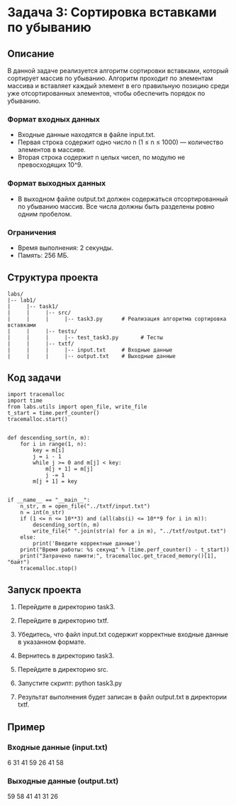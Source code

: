 # Задача 3: Сортировка вставками по убыванию

## Описание

В данной задаче реализуется алгоритм сортировки вставками, который сортирует массив по убыванию. Алгоритм проходит по элементам массива и вставляет каждый элемент в его правильную позицию среди уже отсортированных элементов, чтобы обеспечить порядок по убыванию.

### Формат входных данных
- Входные данные находятся в файле input.txt.
- Первая строка содержит одно число n (1 ≤ n ≤ 1000) — количество элементов в массиве.
- Вторая строка содержит n целых чисел, по модулю не превосходящих 10^9.

### Формат выходных данных
- В выходном файле output.txt должен содержаться отсортированный по убыванию массив. Все числа должны быть разделены ровно одним пробелом.

### Ограничения
- Время выполнения: 2 секунды.
- Память: 256 МБ.

## Структура проекта
```
labs/
|-- lab1/
|     |-- task1/
|     |     |-- src/
|     |     |     |-- task3.py      # Реализация алгоритма сортировка вставками
|     |     |-- tests/
|     |     |     |-- test_task3.py       # Тесты
|     |     |-- txtf/
|     |     |     |-- input.txt     # Входные данные
|     |     |     |-- output.txt    # Выходные данные
```
## Код задачи
```
import tracemalloc
import time
from labs.utils import open_file, write_file
t_start = time.perf_counter()
tracemalloc.start()


def descending_sort(n, m):
    for i in range(1, n):
        key = m[i]
        j = i - 1
        while j >= 0 and m[j] < key:
            m[j + 1] = m[j]
            j -= 1
        m[j + 1] = key


if __name__ == "__main__":
    n_str, m = open_file("../txtf/input.txt")
    n = int(n_str)
    if (1 <= n <= 10**3) and (all(abs(i) <= 10**9 for i in m)):
        descending_sort(n, m)
        write_file(" ".join(str(a) for a in m), "../txtf/output.txt")
    else:
        print('Введите корректные данные')
    print("Время работы: %s секунд" % (time.perf_counter() - t_start))
    print("Затрачено памяти:", tracemalloc.get_traced_memory()[1], "байт")
    tracemalloc.stop()
```
## Запуск проекта

1. Перейдите в директорию task3.
2. Перейдите в директорию txtf.
3. Убедитесь, что файл input.txt содержит корректные входные данные в указанном формате.
4. Вернитесь в директорию task3.
5. Перейдите в директорию src.
6. Запустите скрипт:
      python task3.py
   
7. Результат выполнения будет записан в файл output.txt в директории txtf.

## Пример

### Входные данные (input.txt)
6
31 41 59 26 41 58

### Выходные данные (output.txt)
59 58 41 41 31 26
